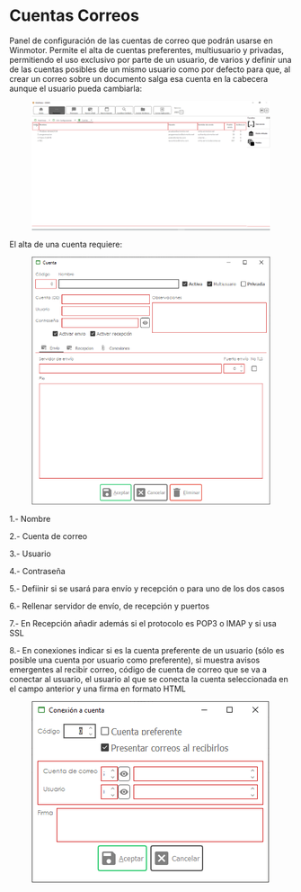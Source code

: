 # Cuentas Correos

Panel de configuración de las cuentas de correo que podrán usarse en Winmotor. Permite el alta de cuentas preferentes, multiusuario y privadas, permitiendo el uso exclusivo por parte de un usuario, de varios y definir una de las cuentas posibles de un mismo usuario como por defecto para que, al crear un correo sobre un documento salga esa cuenta en la cabecera aunque el usuario pueda cambiarla:

<figure><img src="../../.gitbook/assets/imagen (19).png" alt=""><figcaption></figcaption></figure>

El alta de una cuenta requiere:

<figure><img src="../../.gitbook/assets/imagen (52).png" alt=""><figcaption></figcaption></figure>

1.- Nombre

2.- Cuenta de correo

3.- Usuario

4.- Contraseña

5.- Defiinir si se usará para envío y recepción o para uno de los dos casos

6.- Rellenar servidor de envío, de recepción y puertos

7.- En Recepción añadir además si el protocolo es POP3 o IMAP y si usa SSL

8.- En conexiones indicar si es la cuenta preferente de un usuario (sólo es posible una cuenta por usuario como preferente), si muestra avisos emergentes al recibir correo, código de cuenta de correo que se va a conectar al usuario, el usuario al que se conecta la cuenta seleccionada en el campo anterior y una firma en formato HTML

<figure><img src="../../.gitbook/assets/imagen (1) (9).png" alt=""><figcaption></figcaption></figure>
